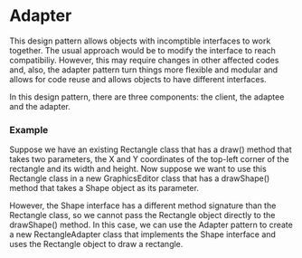 # Adapter

This design pattern allows objects with incomptible interfaces to work together.
The usual approach would be to modify the interface to reach compatibiliy. However, this may require changes in other affected codes and, also, the adapter pattern turn things more flexible and modular and allows for code reuse and allows objects to have different interfaces.

In this design pattern, there are three components: the client, the adaptee and the adapter.

### Example
Suppose we have an existing Rectangle class that has a draw() method that takes two parameters, the X and Y coordinates of the top-left corner of the rectangle and its width and height. Now suppose we want to use this Rectangle class in a new GraphicsEditor class that has a drawShape() method that takes a Shape object as its parameter.

However, the Shape interface has a different method signature than the Rectangle class, so we cannot pass the Rectangle object directly to the drawShape() method. In this case, we can use the Adapter pattern to create a new RectangleAdapter class that implements the Shape interface and uses the Rectangle object to draw a rectangle.